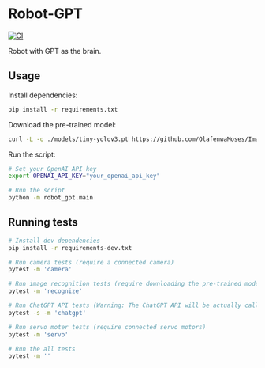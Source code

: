 # Robot-GPT

[![CI](https://github.com/bioerrorlog/robot-gpt/actions/workflows/ci.yml/badge.svg)](https://github.com/bioerrorlog/robot-gpt/actions/workflows/ci.yml)

Robot with GPT as the brain.

## Usage
Install dependencies:
```sh
pip install -r requirements.txt
```

Download the pre-trained model:
```sh
curl -L -o ./models/tiny-yolov3.pt https://github.com/OlafenwaMoses/ImageAI/releases/download/3.0.0-pretrained/tiny-yolov3.pt
```

Run the script:
```sh
# Set your OpenAI API key
export OPENAI_API_KEY="your_openai_api_key"

# Run the script
python -m robot_gpt.main
```

## Running tests
```sh
# Install dev dependencies
pip install -r requirements-dev.txt

# Run camera tests (require a connected camera)
pytest -m 'camera'

# Run image recognition tests (require downloading the pre-trained model)
pytest -m 'recognize'

# Run ChatGPT API tests (Warning: The ChatGPT API will be actually called. The API Key is required.)
pytest -s -m 'chatgpt'

# Run servo moter tests (require connected servo motors)
pytest -m 'servo'

# Run the all tests
pytest -m ''
```
